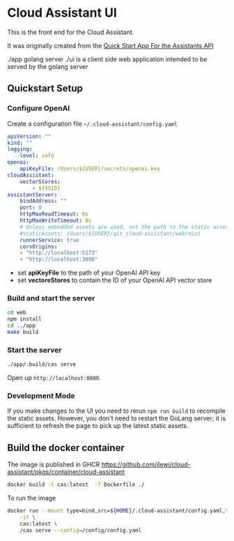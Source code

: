 # Cloud Assistant UI

This is the front end for the Cloud Assistant.

It was originally created from the [Quick Start App For the Assistants API](https://github.com/openai/openai-assistants-quickstart.git)

./app golang server
./ui is a client side web application intended to be served by the golang server

## Quickstart Setup

### Configure OpenAI

Create a configuration file `~/.cloud-assistant/config.yaml`

```yaml
apiVersion: ""
kind: ""
logging:
    level: info
openai:
    apiKeyFile: /Users/${USER}/secrets/openai.key
cloudAssistant:
    vectorStores:
        - ${VSID}
assistantServer:
    bindAddress: ""
    port: 0
    httpMaxReadTimeout: 0s
    httpMaxWriteTimeout: 0s
    # Unless embedded assets are used, set the path to the static assets to the location where you checked out the repository
    #staticAssets: /Users/${USER}/git_cloud-assistant/web/dist
    runnerService: true
    corsOrigins:
    - "http://localhost:5173"
    - "http://localhost:3000"
```

* set **apiKeyFile** to the path of your OpenAI API key
* set **vectoreStores** to contain the ID of your OpenAI API vector store

### Build and start the server

```bash {"name":"build"}
cd web
npm install
cd ../app
make build
```

### Start the server

```bash {"background":"true","name":"serve","terminalRows":"22"}
./app/.build/cas serve
```

Open up `http://localhost:8080`.

### Development Mode

If you make changes to the UI you need to rerun `npm run build` to recompile the static assets.
However, you don't need to restart the GoLang server; it is sufficient to refresh the page to pick up the
latest static assets.

## Build the docker container

The image is published in GHCR https://github.com/jlewi/cloud-assistant/pkgs/container/cloud-assistant

```bash {"terminalRows":"21"}
docker build -t cas:latest  -f Dockerfile ./
```

To run the image

```bash
docker run --mount type=bind,src=${HOME}/.cloud-assistant/config.yaml,target=/config/config.yaml \
    -it \
    cas:latest \    
    /cas serve --config=/config/config.yaml

```
